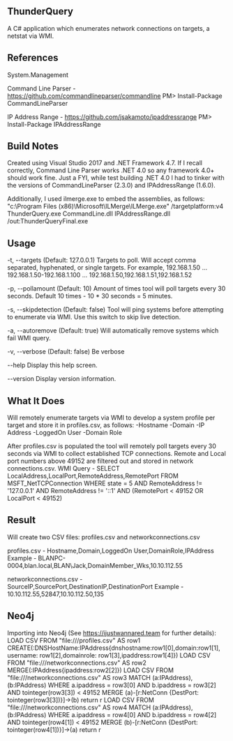 ThunderQuery
------------
A C# application which enumerates network connections on targets, a netstat via WMI.

References
------------
System.Management

Command Line Parser - https://github.com/commandlineparser/commandline
PM> Install-Package CommandLineParser

IP Address Range - https://github.com/jsakamoto/ipaddressrange
PM> Install-Package IPAddressRange


Build Notes
------------
Created using Visual Studio 2017 and .NET Framework 4.7. If I recall correctly, Command Line Parser works .NET 4.0 so any framework 4.0+ should work fine. 
Just a FYI, while test building .NET 4.0 I had to tinker with the versions of CommandLineParser (2.3.0) and IPAddressRange (1.6.0).

Additionally, I used ilmerge.exe to embed the assemblies, as follows:
"c:\Program Files (x86)\Microsoft\ILMerge\ILMerge.exe" /targetplatform:v4 ThunderQuery.exe CommandLine.dll IPAddressRange.dll /out:ThunderQueryFinal.exe

Usage
------------
-t, --targets            (Default: 127.0.0.1) Targets to poll. Will accept comma separated, hyphenated, or single targets.
						  For example, 192.168.1.50 ... 192.168.1.50-192.168.1.100 ... 192.168.1.50,192.168.1.51,192.168.1.52

-p, --pollamount         (Default: 10) Amount of times tool will poll targets every 30 seconds. Default 10 times - 10 * 30 seconds = 5 minutes.

-s, --skipdetection      (Default: false) Tool will ping systems before attempting to enumerate via WMI. Use this switch to skip live detection.

-a, --autoremove         (Default: true) Will automatically remove systems which fail WMI query.

-v, --verbose            (Default: false) Be verbose

--help                   Display this help screen.

--version                Display version information.

What It Does
------------
Will remotely enumerate targets via WMI to develop a system profile per target and store it in profiles.csv, as follows:
	-Hostname
	-Domain
	-IP Address
	-LoggedOn User
	-Domain Role

After profiles.csv is populated the tool will remotely poll targets every 30 seconds via WMI to collect established TCP connections. Remote and Local port numbers above 49152 are filtered out and stored in network connections.csv.
WMI Query - SELECT LocalAddress,LocalPort,RemoteAddress,RemotePort FROM MSFT_NetTCPConnection WHERE state = 5 AND RemoteAddress != '127.0.0.1' AND RemoteAddress != '::1' AND (RemotePort < 49152 OR LocalPort < 49152)

Result
------------
Will create two CSV files: profiles.csv and networkconnections.csv

profiles.csv - Hostname,Domain,LoggedOn User,DomainRole,IPAddress
Example - BLANPC-0004,blan.local,BLAN\Jack,DomainMember_Wks,10.10.112.55

networkconnections.csv - SourceIP,SourcePort,DestinationIP,DestinationPort
Example - 10.10.112.55,52847,10.10.112.50,135

Neo4j
------------
Importing into Neo4j (See https://ijustwannared.team for further details):
LOAD CSV FROM "file:///profiles.csv" AS row1 CREATE(:DNSHostName:IPAddress{dnshostname:row1[0],domain:row1[1], username: row1[2],domainrole: row1[3],ipaddress:row1[4]})
LOAD CSV FROM "file:///networkconnections.csv" AS row2 MERGE(:IPAddress{ipaddress:row2[2]})
LOAD CSV FROM "file:///networkconnections.csv" AS row3 MATCH (a:IPAddress),(b:IPAddress) WHERE a.ipaddress = row3[0] AND b.ipaddress = row3[2] AND tointeger(row3[3]) < 49152 MERGE (a)-[r:NetConn {DestPort: tointeger(row3[3])}]->(b) return r
LOAD CSV FROM "file:///networkconnections.csv" AS row4 MATCH (a:IPAddress),(b:IPAddress) WHERE a.ipaddress = row4[0] AND b.ipaddress = row4[2] AND tointeger(row4[1]) < 49152 MERGE (b)-[r:NetConn {DestPort: tointeger(row4[1])}]->(a) return r